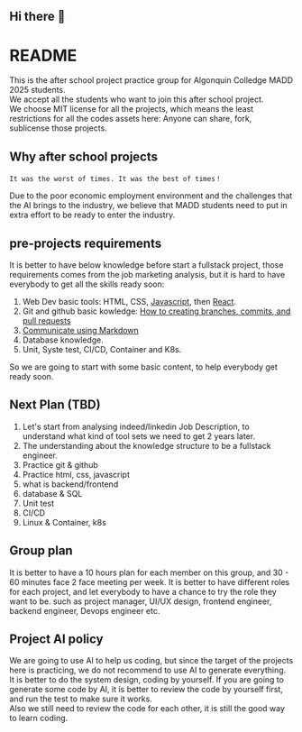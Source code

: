 ## Hi there 👋

# README
This is the after school project practice group for Algonquin Colledge MADD 2025 students.   
We accept all the students who want to join this after school project.  
We choose MIT license for all the projects, which means the least restrictions for all the codes assets here: Anyone can share, fork, sublicense those projects.  

## Why after school projects
```
It was the worst of times. It was the best of times！  
```  
Due to the poor economic employment environment and the challenges that the AI brings to the industry, we believe that MADD students need to put in extra effort to be ready to enter the industry.  

## pre-projects requirements
It is better to have below knowledge before start a fullstack project, those requirements comes from the job marketing analysis, but it is hard to have everybody to get all the skills ready soon:    
1. Web Dev basic tools: HTML, CSS, [Javascript](https://javascript.info/js), then [React](https://react.dev/learn).
2. Git and github basic kowledge: [How to creating branches, commits, and pull requests](https://github.com/skills/introduction-to-github)
3. [Communicate using Markdown](https://github.com/skills/communicate-using-markdown)
4. Database knowledge.
5. Unit, Syste test, CI/CD, Container and K8s.

So we are going to start with some basic content, to help everybody get ready soon.

## Next Plan (TBD)
1. Let's start from analysing indeed/linkedin Job Description, to understand what kind of tool sets we need to get 2 years later.
2. The understanding about the knowledge structure to be a fullstack engineer.
3. Practice git & github
4. Practice html, css, javascript
5. what is backend/frontend
6. database & SQL
7. Unit test
8. CI/CD
9. Linux & Container, k8s

## Group plan
It is better to have a 10 hours plan for each member on this group, and 30 - 60 minutes face 2 face meeting per week.
It is better to have different roles for each project, and let everybody to have a chance to try the role they want to be. such as project manager, UI/UX design, frontend engineer, backend engineer, Devops engineer etc.

## Project AI policy
We are going to use AI to help us coding, but since the target of the projects here is practicing, we do not recommend to use AI to generate everything.  
It is better to do the system design, coding by yourself. If you are going to generate some code by AI, it is better to review the code by yourself first, and run the test to make sure it works.  
Also we still need to review the code for each other, it is still the good way to learn coding. 

<!--

**Here are some ideas to get you started:**

🙋‍♀️ A short introduction - what is your organization all about?
🌈 Contribution guidelines - how can the community get involved?
👩‍💻 Useful resources - where can the community find your docs? Is there anything else the community should know?
🍿 Fun facts - what does your team eat for breakfast?
🧙 Remember, you can do mighty things with the power of [Markdown](https://docs.github.com/github/writing-on-github/getting-started-with-writing-and-formatting-on-github/basic-writing-and-formatting-syntax)
-->

